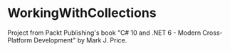 # WorkingWithCollections

Project from Packt Publishing's book "C# 10 and .NET 6 - Modern Cross-Platform Development" by Mark J. Price.
